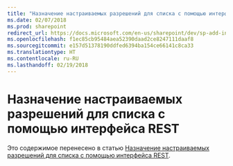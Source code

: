 ```yaml
---
title: "Назначение настраиваемых разрешений для списка с помощью интерфейса REST"
ms.date: 02/07/2018
ms.prod: sharepoint
redirect_url: https://docs.microsoft.com/en-us/sharepoint/dev/sp-add-ins/set-custom-permissions-on-a-list-by-using-the-rest-interface/
ms.openlocfilehash: f1ec85cb95484aea52390daad2ce8247111daaf8
ms.sourcegitcommit: e157d51378190ddfed6394ba154ce66141c8ca33
ms.translationtype: HT
ms.contentlocale: ru-RU
ms.lasthandoff: 02/19/2018
---
```

# <a name="set-custom-permissions-on-a-list-by-using-the-rest-interface"></a>Назначение настраиваемых разрешений для списка с помощью интерфейса REST

Это содержимое перенесено в статью [Назначение настраиваемых разрешений для списка с помощью интерфейса REST](../../sp-add-ins/set-custom-permissions-on-a-list-by-using-the-rest-interface.md).